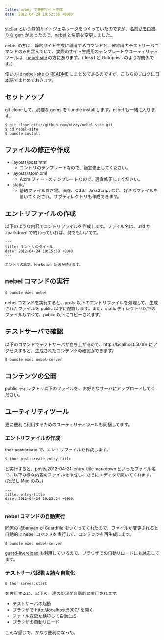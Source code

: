 ```yaml
---
title: nebel で静的サイト作成
date: 2012-04-24 19:52:36 +0900
---
```


[stellar](/blog/2012/04/07/1/) という静的サイトジェネレータをつくっていたのですが、[名前がモロ被りな gem](https://rubygems.org/gems/stellar) があったので、[nebel](https://github.com/mizzy/nebel) と名前を変更しました。

nebel の方は、静的サイト生成に利用するコマンドと、確認用のテストサーバコマンドのみを含んでいて、実際のサイト生成用のテンプレートやユーティリティツールは、[nebel-site](https://github.com/mizzy/nebel-site) の方にあります。(Jekyll と Octopress のような関係です。)

使い方は [nebel-site の README](https://github.com/mizzy/nebel-site/blob/master/README.md) にまとめてあるのですが、こちらのブログに日本語でまとめておきます。

## セットアップ

git clone して、必要な gems を bundle install します。nebel も一緒に入ります。


    $ git clone git://github.com/mizzy/nebel-site.git
    $ cd nebel-site
    $ bundle install


## ファイルの修正や作成

 * layouts/post.html
   * エントリのテンプレートなので、適宜修正してください。
 * layouts/atom.xml
   * Atom フィードのテンプレートなので、適宜修正してください。
 * static/
   * 静的ファイル置き場。画像、CSS、JavaScript など、好きなファイルを置いてください。サブディレクトリも作成できます。

## エントリファイルの作成

以下のような内容でエントリファイルを作成します。ファイル名は、.md か .markdown で終わっていれば、何でもいいです。

    ---
    title: エントリのタイトル
    date: 2012-04-24 18:15:59 +0900
    ---
    
    エントリの本文。Markdown 記法が使えます。
    

## nebel コマンドの実行

    $ bundle exec nebel

nebel コマンドを実行すると、posts 以下のエントリファイルを処理して、生成されたファイルを public 以下に配置します。また、static ディレクトリ以下のファイルもすべて、public 以下にコピーされます。


## テストサーバで確認

以下のコマンドでテストサーバが立ち上がるので、http://localhost:5000/ にアクセスすると、生成されたコンテンツの確認ができます。

    $ bundle exec nebel-server


## コンテンツの公開

public ディレクトリ以下のファイルを、お好きなサーバにアップロードしてください。


## ユーティリティツール

更に便利に利用するためのユーティリティツールも同梱してます。

### エントリファイルの作成

thor post:create で、エントリファイルを作成します。

    $ thor post:create entry-title

と実行すると、posts/2012-04-24-entry-title.markdown といったファイル名で、以下の様な内容のファイルを作成し、さらにエディタで開いてくれます。(ただし Mac のみ。)


    ---
    title: entry-title
    date: 2012-04-24 19:25:34 +0900
    ---
    
### nebel コマンドの自動実行

同僚の [@banyan](https://github.com/banyan) が Guardfile をつくってくれたので、ファイルが変更されると自動的に nebel コマンドを実行して、コンテンツを再生成します。

    $ bundle exec nebel-server

[guard-livereload](https://github.com/guard/guard-livereload) も利用しているので、ブラウザでの自動リロードにも対応してます。


### テストサーバ起動＆諸々自動化

    $ thor server:start

を実行すると、以下の一連の処理が自動的に実行されます。

 * テストサーバの起動
 * ブラウザで http://localhost:5000/ を開く
 * ファイル変更を検知して自動生成
 * ブラウザの自動リロード


こんな感じで、かなり便利になった。

 